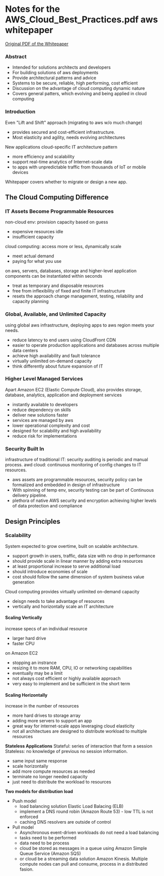 # Notes for the AWS_Cloud_Best_Practices.pdf aws whitepaper
[Original PDF of the Whitepaper](https://d1.awsstatic.com/whitepapers/AWS_Cloud_Best_Practices.pdf)

### Abstract
- Intended for solutions architects and developers
- For building solutions of aws deployments
- Provide architectural patterns and advice 
- Systems to be secure, reliable, high performing, cost efficient
- Discussion on the advantage of cloud computing dynamic nature
- Covers general patters, which evolving and being applied in cloud computing

### Introduction
Even "Lift and Shift" approach (migrating to aws w/o much change)
- provides secured and cost-efficient infrastructure.
- Most elasticity and agility, needs evolving architectures 

New applications cloud-specific IT architecture pattern
- more efficiency and scalability
- support real-time analytics of Internet-scale data
- to apps with unpredictable traffic from thousands of IoT or mobile devices

Whitepaper covers whether to migrate or design a new app.

## The Cloud Computing Difference

### IT Assets Become Programmable Resources
non-cloud env: provision capacity based on guess
- expensive resources idle
- insufficient capacity

cloud computing: access more or less, dynamically scale
- meet actual demand
- paying for what you use

on aws, servers, databases, storage and higher-level application components can be instantiated within seconds
- treat as temporary and disposable resources
- free from inflexibility of fixed and finite IT infrastructure
- resets the approach change management, testing, reliability and capacity planning

### Global, Available, and Unlimited Capacity
using global aws infrastructure, deploying apps to aws region meets your needs.
- reduce latency to end users using CloudFront CDN
- easier to operate production applications and databases across multiple data centers
- achieve high availability and fault tolerance
- virtually unlimited on-demand capacity
- think differently about future expansion of IT

### Higher Level Managed Services
Apart Amazon EC2 (Elastic Compute Cloud), also provides storage, database, analytics, application and deployment services
- instantly available to developers
- reduce dependency on skills
- deliver new solutions faster
- services are managed by aws
- lower operational complexity and cost
- designed for scalability and high availability
- reduce risk for implementations

### Security Built In
infrastructure of traditional IT: security auditing is periodic and manual process.
awd cloud: continuous monitoring of config changes to IT resources.
- aws assets are programmable resources, security policy can be formalized and embedded in design of infrastructure
- With spinning of temp env, security testing can be part of Continuous delivery pipeline.
- plethora of native AWS security and encryption achieving higher levels of data protection and compliance

## Design Principles

### Scalability
System expected to grow overtime, built on scalable architecture.
- support growth in users, traffic, data size with no drop in performance
- should provide scale in linear manner by adding extra resources
- at least proportional increase to serve additional load
- should introduce economies of scale
- cost should follow the same dimension of system business value generation

Cloud computing provides virtually unlimited on-demand capacity
- deisgn needs to take advantage of resources
- vertically and horizontally scale an IT architecture

#### Scaling Vertically
increase specs of an individual resource
- larger hard drive
- faster CPU

on Amazon EC2
- stopping an instrance
- resizing it to more RAM, CPU, IO or networking capabilities
- eventually may be a limit
- not always cost efficient or highly available approach
- very easy to implement and be sufficient in the short term

#### Scaling Horizontally
increase in the number of resources 
- more hard drives to storage array
- adding more servers to support an app
- great way for internet-scale apps leveraging cloud elasticity
- not all architectues are designed to distribute workload to multiple resources

**Stateless Applications**
Stateful: series of interaction that form a session
Stateless: no knowledge of previous no session information.
- same input same response
- scale horizontally
- add more compute resources as needed
- terminate no longer needed capacity
- just need to distribute the workload to resources

__Two models for distribution load__
- Push model 
  - load balancing solution Elastic Load Balacing (ELB)
  - implement a DNS round robin (Amazon Route 53) - low TTL is not enforced
  - caching DNS resolvers are outside of control
- Pull model
  - Asynchronous event-driven workloads do not need a load balancing
  - tasks need to be performed
  - data need to be process
  - cloud be stored as messages in a queue using Amazon Simple Queue Service (Amazon SQS)
  - or cloud be a streaming data solution Amazon Kinesis.
  Multiple compute nodes can pull and consume, process in a distributed fasion.
  
  

